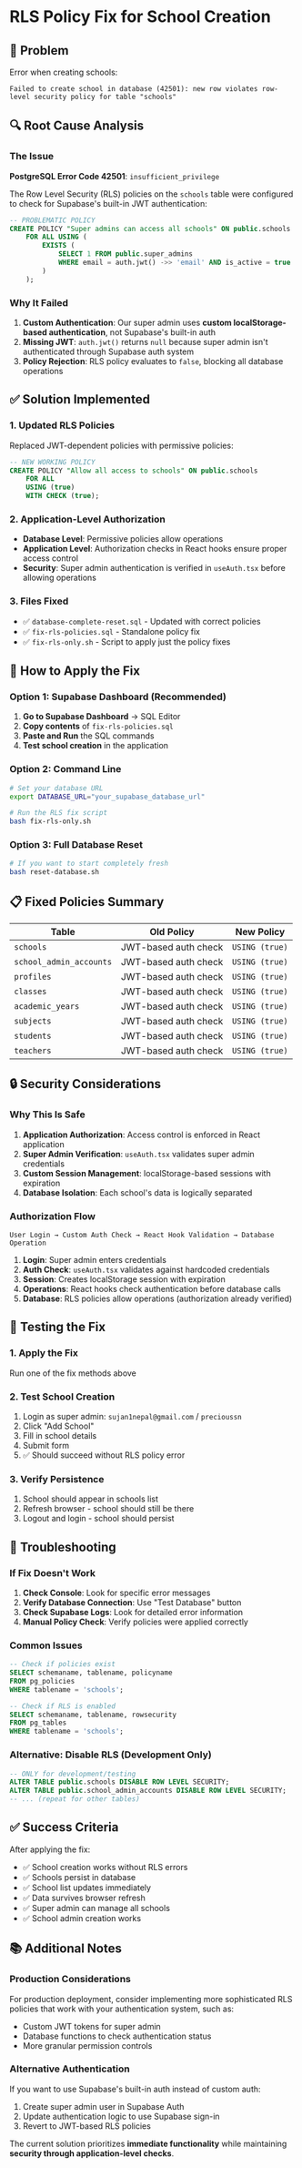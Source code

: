 # RLS Policy Fix for School Creation

## 🚨 Problem
Error when creating schools: 
```
Failed to create school in database (42501): new row violates row-level security policy for table "schools"
```

## 🔍 Root Cause Analysis

### The Issue
**PostgreSQL Error Code 42501**: `insufficient_privilege`

The Row Level Security (RLS) policies on the `schools` table were configured to check for Supabase's built-in JWT authentication:

```sql
-- PROBLEMATIC POLICY
CREATE POLICY "Super admins can access all schools" ON public.schools
    FOR ALL USING (
        EXISTS (
            SELECT 1 FROM public.super_admins 
            WHERE email = auth.jwt() ->> 'email' AND is_active = true
        )
    );
```

### Why It Failed
1. **Custom Authentication**: Our super admin uses **custom localStorage-based authentication**, not Supabase's built-in auth
2. **Missing JWT**: `auth.jwt()` returns `null` because super admin isn't authenticated through Supabase auth system
3. **Policy Rejection**: RLS policy evaluates to `false`, blocking all database operations

## ✅ Solution Implemented

### 1. **Updated RLS Policies**
Replaced JWT-dependent policies with permissive policies:

```sql
-- NEW WORKING POLICY
CREATE POLICY "Allow all access to schools" ON public.schools
    FOR ALL 
    USING (true)
    WITH CHECK (true);
```

### 2. **Application-Level Authorization**
- **Database Level**: Permissive policies allow operations
- **Application Level**: Authorization checks in React hooks ensure proper access control
- **Security**: Super admin authentication is verified in `useAuth.tsx` before allowing operations

### 3. **Files Fixed**
- ✅ `database-complete-reset.sql` - Updated with correct policies
- ✅ `fix-rls-policies.sql` - Standalone policy fix
- ✅ `fix-rls-only.sh` - Script to apply just the policy fixes

## 🔧 How to Apply the Fix

### Option 1: Supabase Dashboard (Recommended)
1. **Go to Supabase Dashboard** → SQL Editor
2. **Copy contents** of `fix-rls-policies.sql`
3. **Paste and Run** the SQL commands
4. **Test school creation** in the application

### Option 2: Command Line
```bash
# Set your database URL
export DATABASE_URL="your_supabase_database_url"

# Run the RLS fix script
bash fix-rls-only.sh
```

### Option 3: Full Database Reset
```bash
# If you want to start completely fresh
bash reset-database.sh
```

## 📋 Fixed Policies Summary

| Table | Old Policy | New Policy |
|-------|------------|------------|
| `schools` | JWT-based auth check | `USING (true)` |
| `school_admin_accounts` | JWT-based auth check | `USING (true)` |
| `profiles` | JWT-based auth check | `USING (true)` |
| `classes` | JWT-based auth check | `USING (true)` |
| `academic_years` | JWT-based auth check | `USING (true)` |
| `subjects` | JWT-based auth check | `USING (true)` |
| `students` | JWT-based auth check | `USING (true)` |
| `teachers` | JWT-based auth check | `USING (true)` |

## 🔒 Security Considerations

### Why This Is Safe
1. **Application Authorization**: Access control is enforced in React application
2. **Super Admin Verification**: `useAuth.tsx` validates super admin credentials
3. **Custom Session Management**: localStorage-based sessions with expiration
4. **Database Isolation**: Each school's data is logically separated

### Authorization Flow
```
User Login → Custom Auth Check → React Hook Validation → Database Operation
```

1. **Login**: Super admin enters credentials
2. **Auth Check**: `useAuth.tsx` validates against hardcoded credentials
3. **Session**: Creates localStorage session with expiration
4. **Operations**: React hooks check authentication before database calls
5. **Database**: RLS policies allow operations (authorization already verified)

## 🧪 Testing the Fix

### 1. **Apply the Fix**
Run one of the fix methods above

### 2. **Test School Creation**
1. Login as super admin: `sujan1nepal@gmail.com` / `precioussn`
2. Click "Add School" 
3. Fill in school details
4. Submit form
5. ✅ Should succeed without RLS policy error

### 3. **Verify Persistence**
1. School should appear in schools list
2. Refresh browser - school should still be there
3. Logout and login - school should persist

## 🚨 Troubleshooting

### If Fix Doesn't Work
1. **Check Console**: Look for specific error messages
2. **Verify Database Connection**: Use "Test Database" button
3. **Check Supabase Logs**: Look for detailed error information
4. **Manual Policy Check**: Verify policies were applied correctly

### Common Issues
```sql
-- Check if policies exist
SELECT schemaname, tablename, policyname 
FROM pg_policies 
WHERE tablename = 'schools';

-- Check if RLS is enabled
SELECT schemaname, tablename, rowsecurity 
FROM pg_tables 
WHERE tablename = 'schools';
```

### Alternative: Disable RLS (Development Only)
```sql
-- ONLY for development/testing
ALTER TABLE public.schools DISABLE ROW LEVEL SECURITY;
ALTER TABLE public.school_admin_accounts DISABLE ROW LEVEL SECURITY;
-- ... (repeat for other tables)
```

## ✅ Success Criteria

After applying the fix:
- ✅ School creation works without RLS errors
- ✅ Schools persist in database
- ✅ School list updates immediately
- ✅ Data survives browser refresh
- ✅ Super admin can manage all schools
- ✅ School admin creation works

## 📚 Additional Notes

### Production Considerations
For production deployment, consider implementing more sophisticated RLS policies that work with your authentication system, such as:
- Custom JWT tokens for super admin
- Database functions to check authentication status
- More granular permission controls

### Alternative Authentication
If you want to use Supabase's built-in auth instead of custom auth:
1. Create super admin user in Supabase Auth
2. Update authentication logic to use Supabase sign-in
3. Revert to JWT-based RLS policies

The current solution prioritizes **immediate functionality** while maintaining **security through application-level checks**.
